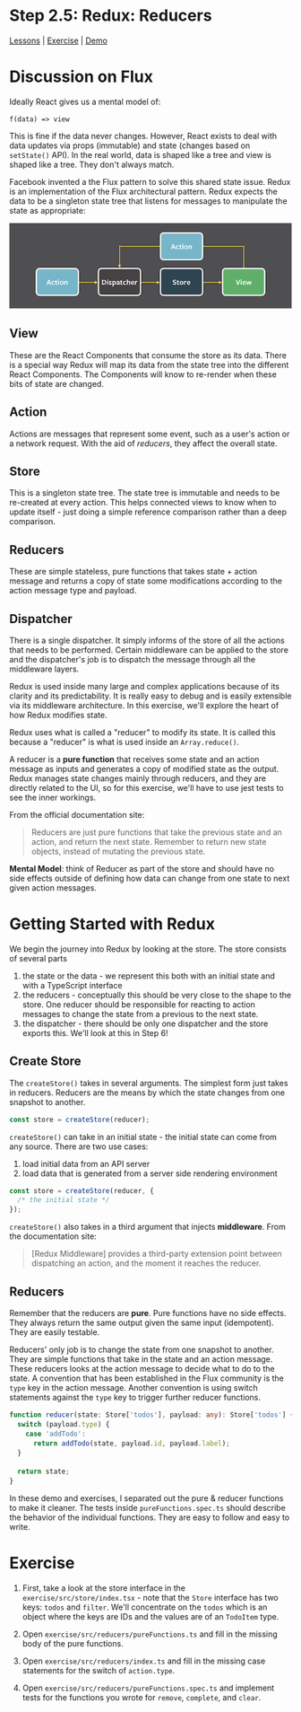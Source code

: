 # Step 2.5: Redux: Reducers

[Lessons](../) | [Exercise](./exercise/) | [Demo](./demo/)

# Discussion on Flux

Ideally React gives us a mental model of:

```
f(data) => view
```

This is fine if the data never changes. However, React exists to deal with data updates via props (immutable) and state (changes based on `setState()` API). In the real world, data is shaped like a tree and view is shaped like a tree. They don't always match.

Facebook invented a the Flux pattern to solve this shared state issue. Redux is an implementation of the Flux architectural pattern. Redux expects the data to be a singleton state tree that listens for messages to manipulate the state as appropriate:

![Flux Diagram](../assets/flux.png)

## View

These are the React Components that consume the store as its data. There is a special way Redux will map its data from the state tree into the different React Components. The Components will know to re-render when these bits of state are changed.

## Action

Actions are messages that represent some event, such as a user's action or a network request. With the aid of _reducers_, they affect the overall state.

## Store

This is a singleton state tree. The state tree is immutable and needs to be re-created at every action. This helps connected views to know when to update itself - just doing a simple reference comparison rather than a deep comparison.

## Reducers

These are simple stateless, pure functions that takes state + action message and returns a copy of state some modifications according to the action message type and payload.

## Dispatcher

There is a single dispatcher. It simply informs of the store of all the actions that needs to be performed. Certain middleware can be applied to the store and the dispatcher's job is to dispatch the message through all the middleware layers.

Redux is used inside many large and complex applications because of its clarity and its predictability. It is really easy to debug and is easily extensible via its middleware architecture. In this exercise, we'll explore the heart of how Redux modifies state.

Redux uses what is called a "reducer" to modify its state. It is called this because a "reducer" is what is used inside an `Array.reduce()`.

A reducer is a **pure function** that receives some state and an action message as inputs and generates a copy of modified state as the output. Redux manages state changes mainly through reducers, and they are directly related to the UI, so for this exercise, we'll have to use jest tests to see the inner workings.

From the official documentation site:

> Reducers are just pure functions that take the previous state and an action, and return the next state. Remember to return new state objects, instead of mutating the previous state.

**Mental Model**: think of Reducer as part of the store and should have no side effects outside of defining how data can change from one state to next given action messages.

# Getting Started with Redux

We begin the journey into Redux by looking at the store. The store consists of several parts

1. the state or the data - we represent this both with an initial state and with a TypeScript interface
2. the reducers - conceptually this should be very close to the shape to the store. One reducer should be responsible for reacting to action messages to change the state from a previous to the next state.
3. the dispatcher - there should be only one dispatcher and the store exports this. We'll look at this in Step 6!

## Create Store

The `createStore()` takes in several arguments. The simplest form just takes in reducers. Reducers are the means by which the state changes from one snapshot to another.

```ts
const store = createStore(reducer);
```

`createStore()` can take in an initial state - the initial state can come from any source. There are two use cases:

1. load initial data from an API server
2. load data that is generated from a server side rendering environment

```ts
const store = createStore(reducer, {
  /* the initial state */
});
```

`createStore()` also takes in a third argument that injects **middleware**. From the documentation site:

> [Redux Middleware] provides a third-party extension point between dispatching an action, and the moment it reaches the reducer.

## Reducers

Remember that the reducers are **pure**. Pure functions have no side effects. They always return the same output given the same input (idempotent). They are easily testable.

Reducers' only job is to change the state from one snapshot to another. They are simple functions that take in the state and an action message. These reducers looks at the action message to decide what to do to the state. A convention that has been established in the Flux community is the `type` key in the action message. Another convention is using switch statements against the `type` key to trigger further reducer functions.

```ts
function reducer(state: Store['todos'], payload: any): Store['todos'] {
  switch (payload.type) {
    case 'addTodo':
      return addTodo(state, payload.id, payload.label);
  }

  return state;
}
```

In these demo and exercises, I separated out the pure & reducer functions to make it cleaner. The tests inside `pureFunctions.spec.ts` should describe the behavior of the individual functions. They are easy to follow and easy to write.

# Exercise

1. First, take a look at the store interface in the `exercise/src/store/index.tsx` - note that the `Store` interface has two keys: `todos` and `filter`. We'll concentrate on the `todos` which is an object where the keys are IDs and the values are of an `TodoItem` type.

2. Open `exercise/src/reducers/pureFunctions.ts` and fill in the missing body of the pure functions.

3. Open `exercise/src/reducers/index.ts` and fill in the missing case statements for the switch of `action.type`.

4. Open `exercise/src/reducers/pureFunctions.spec.ts` and implement tests for the functions you wrote for `remove`, `complete`, and `clear`.
